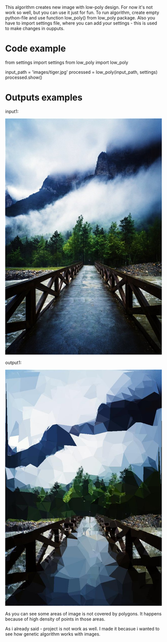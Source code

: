 This algorithm creates new image with low-poly design.
For now it's not work so well, but you can use it just for fun.
To run algorithm, create empty python-file and use function low_poly() from low_poly package.
Also you have to import settings file, where you can add your settings - this is used to make changes in oupputs.

# Code example

from settings import settings
from low_poly import low_poly

input_path = 'images/tiger.jpg'
processed = low_poly(input_path, settings)
processed.show()


# Outputs examples

input1:

![mountains](https://github.com/JohnMikhailov/low_poly_genetic/raw/master/images/mount.jpg)

output1:

![mountains low poly](https://github.com/JohnMikhailov/low_poly_genetic/raw/master/outputs/mount.jpg)

As you can see some areas of image is not covered by polygons.
It happens because of high density of points in those areas.

As i already said - project is not work as well.
I made it becasue i wanted to see how genetic algorithm works with images.
